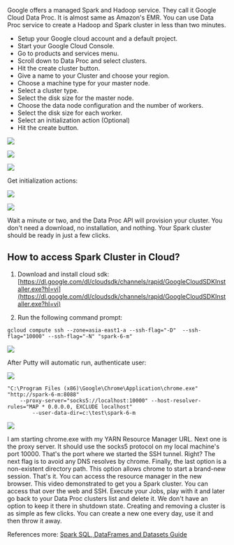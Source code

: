 Google offers a managed Spark and Hadoop service. They call it Google Cloud Data Proc. It is almost same as Amazon's EMR. You can use Data Proc service to create a Hadoop and Spark cluster in less than two minutes. 

+ Setup your Google cloud account and a default project.
+ Start your Google Cloud Console.
+ Go to products and services menu.
+ Scroll down to Data Proc and select clusters.
+ Hit the create cluster button.
+ Give a name to your Cluster and choose your region.
+ Choose a machine type for your master node.
+ Select a cluster type.
+ Select the disk size for the master node.
+ Choose the data node configuration and the number of workers.
+ Select the disk size for each worker.
+ Select an initialization action (Optional)
+ Hit the create button.

![](https://lh3.googleusercontent.com/BY9VQVlrxsRaC1HmQf0THEGEUV7cH4Pls5jbUatrRi79f35CYbThwgtzLmuVWp0AjeOiwy5vbhXrhSysGWS03L6GHLHdQiAw5__h8JVMaQikoEs6E-IJv-9X8O1_6SoPo5u7Qfxh6E2DdFZSIpaq6xARLmqglodZCS20s8nRefI5wD85sON8P9KWLoDplndG5YB87fpgjMiKTmoW0Ly7BkFm7nBBIpw9O1taaybI08BrZ7OerFwpleXY0X77DHi51VP2I3t69Vr3IIPJDbzQLL59AgeMtMqaLq-VNkE9yJ6f5-Bzpf36kjdP0oBa-C6aYUKhMB4TI3I_wJ4cCazrKybc2Cuw3aBw5RN3NU7WTaYlx_n2QMzx8iPD51ahX7bNNyquIB27c89EwYxaIN_BFNxvKDChgnRkek3-zCecAmdhXR_Co6hRb2V9rFVck4Jww0uxP2QDWa2bfsnjY54A1KtQrcSrKNmpOwp7CZ360Ua-hRWY0G_5q1DYHouZi_e4X3e_qYDICUHTSpPEljHE59S6j_jrxG_JxMBYJ7Eyp3OztQaswDT-Yg0SI-AXfWjGvPGTyf6lENl42Sr2dztalgUqA9zVky9UoWQQiFgEBE-Bj41uO5IKH4L0c9kCax8tX5GY6EUkL1ZOG8vvC2_dGoHilr3NI6a6=w1040-h616-no)

![](https://lh3.googleusercontent.com/O5oZGIYazO2OcrOj4QJBNpmyxLoh87KACVkv6ghnYIIEgGRuWtYtgS618FQ1H4qGLZnzVd37OgxPk15hnSCAVh8HPgf9Db2DCTfUtdVEHuIaXhLdQbZuWfHmL2MBeAoojrvPUtI0sgyyBG2hcxrPObuOXo1kMNgD4PmI7bs2vUAMRqoiKhzyLycP3Pxq9ocy_SjL3cNTIWG1-Kw32ik-1BYgiFH4kcwZ6rV1ew2rVZGplUs6lH2gqO1mviNE7DwQseD8xwtWPpX6rXWlQmf_HIUVSvxFus_qVHjR8XVdRNe9-sroNWG2mm6u4tOgqANekQ17ZTXzF1Cp-JmP_0PpSvP9T1s3wwEpA-pHsOLJzxtwaAKIFEIttZNU_LI39DcaV3KNTKMFJkTXeFu7O8gNG2WfvX_QsHtfG8XWa1sqqOri1MmJ8kGF0fuoNrz_mHhTMSVdlLxjY5CT08f30Oi7ttArSAS4pIDaljI1Oa3vvNWLxq5gGBRbkDWSBdlmqlyTujNJiw8NrEwmNum9GDvQBAYUVldfJXmIzF3jQjTWxTjgG7Z7BdEqj54ilGal_yaf1aNCafChZnhwCQN-VFMXG5slgZ282rBuhucY2V5thOJPrz7YDx0z1TbNiGEry6Q6-ssCXuhAyrhWdUVhfA82Yuc3JWVr7kYw=w998-h520-no)

![](https://lh3.googleusercontent.com/jEMgRaAdjRkFdUsqLzzqTumOKhbQTkmuyTrIljeVgxiYOtzBwVgdqKqUr2NG-ltSheWz7mcBNUKTNt9K6o-2D10qgaRT1iv18w_1XjZ_wwwu8IbNwRcJUlCxeNI32edqVcn_PAwE6snAGexLltyvFfZWdpzcfKb36pw4_0ECv5rsZwBEf3n2IS4ipjDgnnIFCBMvPa9GOgdN5wd5xvbXIOyBnNQQYt5uE4r95qQ7lEQivnOZB_5FyMq1LJbujYkVvlSYJfkDgcuMzXl4-bRmebdtgH5F6Ol1e7zpF2RNgPPUdsfWJ7m3Rnkpw2P6OVKGQhsU0MaqYjrwXERA0MgnMV8L0Zfbk6-2HSOK4PfT46GGz4LfamOwrzQIp1ZAUgWNsuzABVEytfJuqEvldcvhs6bh6a4rDQglYK7OTALJj1k_zlexOdjFOu86AozGpTlT8DE3V_e2vaIK1TJacmQ7pjrPd_Q6xQcRTuyvho53BYfb-tVdQGHMWsWMOmAWwE0yHh2V7AFQvgj9RwCQMIiAis79yNM6BFXd5SomFH3Sx0tdwvpqade-Wz21uJUDFaPvfct5fvWRN-wCK6mCiQoJ0Z6JGqpIBn3zMDQHh2o0TdLK_PRHw0E5SX1OEzSjISjFfHaVwye01aaxuQG5m-9lyZGSkDP-y_Au=w969-h523-no)

Get initialization actions:

![](https://lh3.googleusercontent.com/b94aIuHDCS0PKGR5_F5DliDpfyb8j6gwSp3PG6sZ5WHh4rKWE_S5NLivjR-g5ciXCGOvRuqYWdrPwFi9a3E20W1avF5KqKrCYVwaoZhDN63yUjpeCQNKff32WMprLWrPGlv8l4vYYXOfP09KLMyD_1cEft2EQOn60V2VbsZt8p-KC4sGw1NVVrihnj4wLPuXu9r9KhgKsOkEpdHjgXtav9zOEDmp54OuAR9bQOgEAP0PCFjHJWSq_AYXydtOaseBCSPPb3l7uOHv5WZ7zDEfxFLhHoLxVo8Ak0qO7XKRv7AfMRThU6-JPWV5G5unlDMujmlT-x04cRvET4rezwOu_dY6X2Mk0qmZ33Pm2ApWNXAc5J2Q6xpksbHtaP54ZazwZFpvIubAI7GWMLXrMIH0F99_nXJrIaj5TKM9n1Usow82KDWlz_X0u49S2nvfpXt6NjoZZpQQva3tRfHgzBzPuyb36t88iP1hKHJraHJbiBHTt4M5uGCuShc8bImpJiN7So0gt2d9cb8Vk1MiNlh99cext4WDt6EaFT42edFMJSlRzmmU_PAhgRywPYgFY-E9Zg446Ic00rwllKbzgZhN64DNco6NBbjcr0fueO9-IURAi29Sshm2BS0WGzzLym0sWhNIhCNW3kczsenHX74qc5GJ8dp0y6S-=w759-h502-no)

![](https://lh3.googleusercontent.com/y8FzrH5TB4FuFNwrgvBSnvnG7uBkg1aoL8CBwwcQprWrS0Zb7xuUiT4b4BAODUxMSdTK_o_DYY_BRKVB5KCw3Z5lYjIniGYJHZb2McGIJLtuslK4R7DiMBBchxCwktb3-OzmqnJL94jkfiGQLNXla2xvq4IZYwocN0lrHEPy6dbewUNJihXoY0UPMI6oA_G_JtMnAAFdPagoyuhFSDjwQ_hyCE-YeoO0UM_o-eYGH8gNFf5arCUMqGTrZZNCAtw3oqCfbQ7FTC-vD32wR044pYXPgLImPJGIX0JYxo99BI-kJnSEgCDwZwS6rRUxEE3bGBJ9Z5pNO47yVylp9Tg-umTG81SaaOlPZNEgvA2J1EXQ4VFAoToYyQZ0fISAlP3F5blYJ4MHn5KeJVANS_vwuos2ujJFBqHmosZZDCp2_zWW50egXmtLa-gYvFouie_LG5AiJT4zUgAnEHWNGr_-fsI4FTOgZltE5uJWxSU0CNv7WzAIR28RgKYmsyytsEn9dL9U06arkYhxl9cEwE5GRB82iTNEc9u5ZkXkgjGY0vJtKpJa9Zfi0lJjc8xK4UIesWXoSPix1syrX298D92CdtPc-Az86A5zGo0vu4_1DhhxG5mrT-DAXhINpS9olHfvK5eb4lUWWaE5oNEkCiZL5n3z5lXOQS5Z=w821-h140-no)

Wait a minute or two, and the Data Proc API will provision your cluster. You don't need a download, no installation, and nothing. Your Spark cluster should be ready in just a few clicks.

## How to access Spark Cluster in Cloud?

1. Download and install cloud sdk: [https://dl.google.com/dl/cloudsdk/channels/rapid/GoogleCloudSDKInstaller.exe?hl=vi](https://dl.google.com/dl/cloudsdk/channels/rapid/GoogleCloudSDKInstaller.exe?hl=vi)

2. Run the following command prompt:

```
gcloud compute ssh --zone=asia-east1-a --ssh-flag="-D"  --ssh-flag="10000" --ssh-flag="-N" "spark-6-m"

```

![](https://lh3.googleusercontent.com/tE6Y7khvCgeap4n5jVjkOJ_XNc5z00uZv_KaUFtThmXMmTv-cFzJ5h4N7T5DeMPNQ5zwRJSxNo8irno2Jod4CQ3BRvR7HdBg8OiYyL9EEezaEAiyT-GIS7Coup-8F8BPr_9xmmflC9jtdvmwMc9dp5C-radTWFK94VvM3lV2gxxZT9GVq65Te0yZwzpsddEqK5aYOn0XrMTj9GtNryZpy4-cEufybZMq62znVxvM_nIBOacz5K7jH0Ny4WrfAwxCLLG-W4caTwpWaS4xNA0qWsWowmWUkO_dw7dgQ4Ouq4gJ02Di8JbkLr6Q3Y_ojG87hoEUmHYm3CDuTY6xmXLRSim1cthfveDiH_aiZ88i8Pie4mq4d3FsxJTKj1t1nYeRMdhA9E6o0YzYGw0aF4dfHTex4oIvqmmxd5F23EKmQydy89_JHX1mJW2Yoq2pxqY0mkUOI7rB7wGwDqrD2Cbk7S4Vcnpn-R2XRm_9MAX-5BBKmeG6bbE44gy6m2anVddlQIvY4ospqbswqsoaXCzZnrBxOh3U_LuSmOFcEWoRV-WWan9N-bDTaPZiRuzIhds88d1FuN48UF-yJV90cEtwE5t_V_zaCIwOKAwi1oNfnbqDX2Xq9r4GNyXPtmmrxb5hA5aLya-e9hCilvPKvjRoN8lglfXguwW-=w965-h246-no)

After Putty will automatic run, authenticate user:

![](https://lh3.googleusercontent.com/7neNHgDj9CvshPQ92_y6Ub78rKxtYIvttFDq3KQAzferW6auTejYdShj46JG5SFzXzrkuj7nnK-FGXLdAfhZeRNwsLIssB2bbGg-hgc8EFfbzGz3o8rzSdoBAtCkfF0TTejHTMaMrE0yA6bHdLe2G8VSgePwlLT16YFduz6r5LCpRKMSAWwVqKux2ZJYHghM1HzVIxkfxDOM5nY18SF7Jr4KDyV262tJkqh-GSPH8BwerXT6TxxjJ_aMOdPFUXGFrNVgRs0s1OwGzC-4zyFBRwIl-cHTqRlMZov1_xarcifIqNXjB5kSIb2VxkkXDVm0mfC0NlSicRBAUEhFlhNnBrsO2ftX9v-xbVEwnae8qEokcZ9kjF2uyEUQhNtFTw-W4vpQJzm6A3BHb2rcRzU47KFpoPa-TS_q4p83Ls6qgKvnKcIvNEk56l-uySIpI8K0yJdLOoHXUwB6mAyt1SSi1jq8lBZFtLOxWxr1A-s0G8zdvdZXljBPvNkE370oHxmNYMj2eLHYd_t-KDpHTARoY0QksC64dPnx2WQqkR4BWG_5Me3NnKybX2CGMtoyBXOkFJTV-eOLu90_hRypNLrxQrtgI9Rene1rn7P8HfwlQyEoWidDUJLisSi26N1mwNX7fsZkNolF8wjW_AnkD6R408EfuKIWcNr_=w658-h335-no)


```
"C:\Program Files (x86)\Google\Chrome\Application\chrome.exe" "http://spark-6-m:8088" 
    --proxy-server="socks5://localhost:10000" --host-resolver-rules="MAP * 0.0.0.0, EXCLUDE localhost" 
        --user-data-dir=c:\test\spark-6-m

```
![](https://lh3.googleusercontent.com/XTGt7MvnNvjUVqP-jK3J11W-8redgjOedkcILLkYNxIdJbl_-DwHYYAyqR5ljHReslLFVFr26-exj8ksz1bfc-Ye36xUb80slvudap5Lyfs6gpfcAnS3OqC2KOqQMNHnYFpyvUhIzVog2zadPJJJClfUUtKgktFVMDk9Z0SLLe0OCoVL0l2FZpb6UxDnDbD7Cbtc9sqI6G2yxn_9v8fCdLlqr5kmRjgiS4aAQzw1x83a2vk7aiw-BB9tQnlh0cugAa2P3AHxfD_sbZmyHR0xTbFdhDp6unn1wV3W5Gw06hpAyuUV0Fwkpmhm59Tog0pY3dF7plLV0RXJF5xWsqEaWziOPEX3eqVFJwMk7cfdQUE7sQQjlS6rUVjBIpU6EkiW_X-WvRlpZAkQ2m89IdL6xY4BTDGl8PbZcyvVgFdTWvvUcnMZbzkwem64dqNh6m8pYJ6h480QuUOE7bBqaxr6tsrxTrcniLd8GX-znR_8zddfwIi0NXeM25m83uhyx6qLI8A2I-CMHfEvV3TwCIls4Mz-hTWOej6IKrJgFYpnWEhAFvg_1wA-jfdohC2FcXVrPF0F-bjfDg-_N4ZLOdKZ-G94dQHsKx-CSMsvhCk9BABE0FruqsuODut7WvhCbPZ57_kmDlRMLKOfaOuPG2gANjOkZmwjKaUz=w1296-h662-no)

I am starting chrome.exe with my YARN Resource Manager URL. Next one is the proxy server. It should use the socks5 protocol on my local machine's port 10000. That's the port where we started the SSH tunnel. Right? 
The next flag is to avoid any DNS resolves by chrome. Finally, the last option is a non-existent directory path. This option allows chrome to start a brand-new session. 
That's it. You can access the resource manager in the new browser. 
This video demonstrated to get you a Spark cluster. You can access that over the web and SSH. Execute your Jobs, play with it and later go back to your Data Proc clusters list and delete it. We don't have an option to keep it there in shutdown state. Creating and removing a cluster is as simple as few clicks. You can create a new one every day, use it and then throw it away.

References more: [Spark SQL, DataFrames and Datasets Guide](https://spark.apache.org/docs/latest/sql-programming-guide.html)